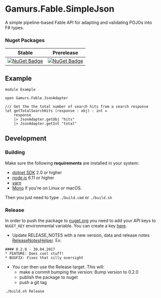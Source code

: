 # Gamurs.Fable.SimpleJson

A simple pipeline-based Fable API for adapting and validating POJOs into F# types.

### Nuget Packages

Stable | Prerelease
--- | ---
[![NuGet Badge](https://buildstats.info/nuget/Gamurs.Fable.SimpleJson)](https://www.nuget.org/packages/Gamurs.Fable.SimpleJson/) | [![NuGet Badge](https://buildstats.info/nuget/Gamurs.Fable.SimpleJson?includePreReleases=true)](https://www.nuget.org/packages/Gamurs.Fable.SimpleJson/)


## Example

```
module Example

open Gamurs.Fable.JsonAdapter

/// Get the the total number of search hits from a search response
let getTotalSearchHits (response : obj) : int =
    response
    |> JsonAdapter.getObj "hits"
    |> JsonAdapter.getInt "total"

```

## Development

### Building

Make sure the following **requirements** are installed in your system:

* [dotnet SDK](https://www.microsoft.com/net/download/core) 2.0 or higher
* [node.js](https://nodejs.org) 6.11 or higher
* [yarn](https://yarnpkg.com)
* [Mono](http://www.mono-project.com/) if you're on Linux or macOS.

Then you just need to type `./build.cmd` or `./build.sh`

### Release

In order to push the package to [nuget.org](https://nuget.org) you need to add your API keys to `NUGET_KEY` environmental variable.
You can create a key [here](https://www.nuget.org/account/ApiKeys).

- Update RELEASE_NOTES with a new version, data and release notes [ReleaseNotesHelper](http://fake.build/apidocs/fake-releasenoteshelper.html).
Ex:

```
#### 0.2.0 - 30.04.2017
* FEATURE: Does cool stuff!
* BUGFIX: Fixes that silly oversight
```

- You can then use the Release target. This will:
  - make a commit bumping the version: Bump version to 0.2.0
  - publish the package to nuget
  - push a git tag

`./build.sh Release`
